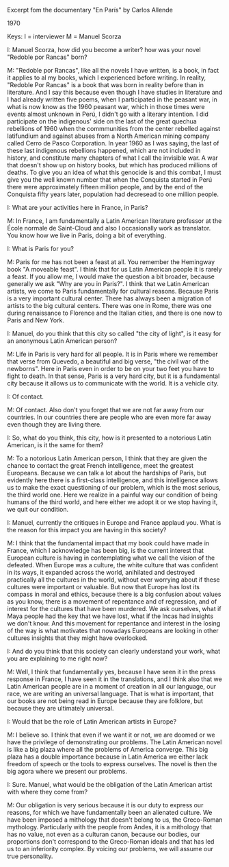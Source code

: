 Excerpt fom the documentary "En París" by Carlos Allende

1970

Keys:
I = interviewer 
M = Manuel Scorza

I: Manuel Scorza, how did you become a writer? how was your novel "Redoble por Rancas" born?

M: "Redoble por Rancas", like all the novels I have written, is a book, in fact it applies to al my books, which I experienced before writing. In reality, "Redoble Por Rancas" is a book that was born in reality before than in literature. And I say this because even though I have studies in literature and I had already written five poems, when I participated in the peasant war, in what is now know as the 1960 peasant war, which in those times were events almost unknown in Perú, I didn't go with a literary intention. I did participate on the indigenous' side on the last of the great quechua rebellions of 1960 when the commmunities from the center rebelled against latifundium and against abuses from a North American mining company called Cerro de Pasco Corporation. In year 1960 as I was saying, the last of these last indigenous rebellions happened, which are not included in history, and constitute many chapters of what I call the invisible war. A war that doesn't show up on history books, but which has produced millions of deaths. To give you an idea of what this genocide is and this combat, I must give you the well known number that when the Conquista started in Perú there were approximately fifteen million people, and by the end of the Conquista fifty years later, population had decresead to one million people.

I: What are your activities here in France, in Paris?

M: In France, I am fundamentally a Latin American literature professor at the École normale de Saint-Cloud and also I occasionally work as translator. You know how we live in Paris, doing a bit of everything.

I: What is Paris for you?

M: Paris for me has not been a feast at all. You remember the Hemingway book "A moveable feast". I think that for us Latin American people it is rarely a feast. If you allow me, I would make the question a bit broader, because generally we ask "Why are you in Paris?". I think that we Latin American artists, we come to Paris fundamentally for cultural reasons. Because Paris is a very important cultural center. There has always been a migration of artists to the big cultural centers. There was one in Rome, there was one during renaissance to Florence and the Italian cities, and there is one now to Paris and New York.

I: Manuel, do you think that this city so called "the city of light", is it easy for an anonymous Latin American person?

M: Life in Paris is very hard for all people. It is in Paris where we remember that verse from Quevedo, a beautiful and big verse, "the civil war of the newborns". Here in Paris even in order to be on your two feet you have to fight to death. In that sense, Paris is a very hard city, but it is a fundamental city because it allows us to communicate with the world. It is a vehicle city.

I: Of contact.

M: Of contact. Also don't you forget that we are not far away from our countries. In our countries there are people who are even more far away even though they are living there.

I: So, what do you think, this city, how is it presented to a  notorious Latin American, is it the same for them?

M: To a notorious Latin American person, I think that they are given the chance to contact the great French intelligence, meet the greatest Europeans. Because we can talk a lot about the hardships of Paris, but evidently here there is a first-class intelligence, and this intelligence allows us to make the exact questioning of our problem, which is the most serious, the third world one. Here we realize in a painful way our condition of being humans of the third world,  and here either we adopt it or we stop having it, we quit our condition.

I: Manuel, currently the critiques in Europe and France applaud you. What is the reason for this impact you are having in this society?

M: I think that the fundamental impact that my book could have made in France, which I acknowledge has been big, is the current interest that European culture is having in contemplating what we call the vision of the defeated. When Europe was a culture, the white culture that was confident in its ways, it expanded across the world, anihilated and destroyed practically all the cultures in the world, without ever worrying about if these cultures were important or valuable. But now that Europe has lost its compass in moral and ethics, because there is a big confusion about values as you know, there is a movement of repentance and of regression, and of interest for the cultures that have been murdered. We ask ourselves, what if Maya people had the key that we have lost, what if the Incas had insights we don't know. And this movement for repentance and interest in the losing of the way is what motivates that nowadays Europeans are looking in other cultures insights that they might have overlooked.

I: And do you think that this society can clearly understand your work, what you are explaining to me right now?

M: Well, I think that fundamentally yes, because I have seen it in the press response in France, I have seen it in the translations, and I think also that we Latin American people are in a moment of creation in all our language, our race, we are writing an universal language. That is what is important, that our books are not being read in Europe because they are folklore, but because they are ultimately universal.

I: Would that be the role of Latin American artists in Europe?

M: I believe so. I think that even if we want it or not, we are doomed or we have the privilege of demonstrating our problems. The Latin American novel is like a big plaza where all the problems of America converge. This big plaza has a double importance because in Latin America we either lack freedom of speech or the tools to express ourselves. The novel is then the big agora where we present our problems.

I: Sure. Manuel, what would be the obligation of the Latin American artist with where they come from?

M: Our obligation is very serious because it is our duty to express our reasons, for which we have fundamentally been an alienated culture. We have been imposed a mithology that doesn't belong to us, the Greco-Roman mythology. Particularly with the people from Andes, it is a mithology that has no value, not even as a culturan canon, because our bodies, our proportions don't correspond to the Greco-Roman ideals and that has led us to an inferiority complex. By voicing our problems, we will  assume our true personality.
